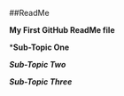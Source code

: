 ##ReadMe

**My First GitHub ReadMe file**

***Sub-Topic One**

***Sub-Topic Two***

***Sub-Topic Three***


